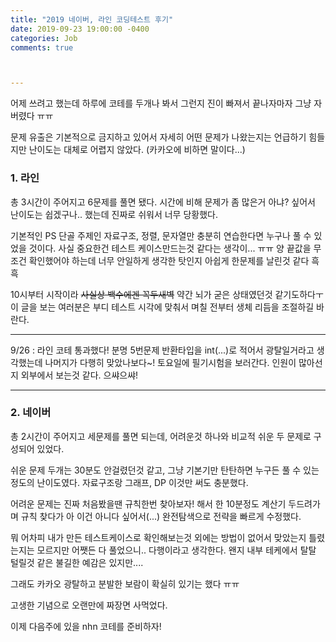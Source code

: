 ```yaml
---
title: "2019 네이버, 라인 코딩테스트 후기"
date: 2019-09-23 19:00:00 -0400
categories: Job
comments: true



---
```


어제 쓰려고 했는데 하루에 코테를 두개나 봐서 그런지 진이 빠져서 끝나자마자 그냥 자버렸다 ㅠㅠ  

문제 유출은 기본적으로 금지하고 있어서 자세히 어떤 문제가 나왔는지는 언급하기 힘들지만 난이도는 대체로 어렵지 않았다. (카카오에 비하면 말이다...)  

### 1. 라인

총 3시간이 주어지고 6문제를 풀면 됐다. 시간에 비해 문제가 좀 많은거 아냐? 싶어서 난이도는 쉽겠구나.. 했는데 진짜로 쉬워서 너무 당황했다.  

기본적인 PS 단골 주제인 자료구조, 정렬, 문자열만 충분히 연습한다면 누구나 풀 수 있었을 것이다. 사실 중요한건 테스트 케이스만드는것 같다는 생각이... ㅠㅠ 양 끝값을 무조건 확인했어야 하는데 너무 안일하게 생각한 탓인지 아쉽게 한문제를 날린것 같다 흑흑  

10시부터 시작이라 ~~사실상 백수에겐 꼭두새벽~~ 약간 뇌가 굳은 상태였던것 같기도하다ㅜ 이 글을 보는 여러분은 부디 테스트 시각에 맞춰서 며칠 전부터 생체 리듬을 조절하길 바란다.

------

9/26 : 라인 코테 통과했다! 분명 5번문제 반환타입을 int(...)로 적어서 광탈일거라고 생각했는데 나머지가 다행히 맞았나보다~! 토요일에 필기시험을 보러간다. 인원이 많아선지 외부에서 보는것 같다. 으쌰으쌰!  

------





### 2. 네이버

총 2시간이 주어지고 세문제를 풀면 되는데, 어려운것 하나와 비교적 쉬운 두 문제로 구성되어 있었다.  

쉬운 문제 두개는 30분도 안걸렸던것 같고, 그냥 기본기만 탄탄하면 누구든 풀 수 있는 정도의 난이도였다.  자료구조랑 그래프, DP 이것만 써도 충분했다.  

어려운 문제는 진짜 처음봤을땐 규칙한번 찾아보자! 해서 한 10분정도 계산기 두드려가며 규칙 찾다가 아 이건 아니다 싶어서(...) 완전탐색으로 전략을 빠르게 수정했다.  

뭐 어차피 내가 만든 테스트케이스로 확인해보는것 외에는 방법이 없어서 맞았는지 틀렸는지는 모르지만 어쨋든 다 풀었으니.. 다행이라고 생각한다. 왠지 내부 테케에서 탈탈 털릴것 같은 불길한 예감은 있지만....  

그래도 카카오 광탈하고 분발한 보람이 확실히 있기는 했다 ㅠㅠ  



고생한 기념으로 오랜만에 짜장면 사먹었다.  

이제 다음주에 있을 nhn 코테를 준비하자! 

